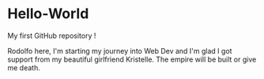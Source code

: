 # Hello-World
My first GitHub repository !

Rodolfo here, I'm starting my journey into Web Dev and I'm glad I got support from my beautiful girlfriend Kristelle. 
The empire will be built or give me death.

